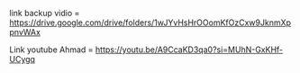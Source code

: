 link backup vidio = https://drive.google.com/drive/folders/1wJYvHsHrOOomKfOzCxw9JknmXppnvWAx

Link youtube Ahmad = https://youtu.be/A9CcaKD3qa0?si=MUhN-GxKHf-UCygq